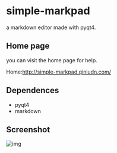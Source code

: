 simple-markpad
==============

a markdown editor made with pyqt4.

## Home page

you can visit the home page for help.

Home:<http://simple-markpad.qiniudn.com/>


## Dependences

- pyqt4
- markdown


## Screenshot

![img](https://raw.githubusercontent.com/langzhou/simple-markpad/master/screenshot.jpg)


